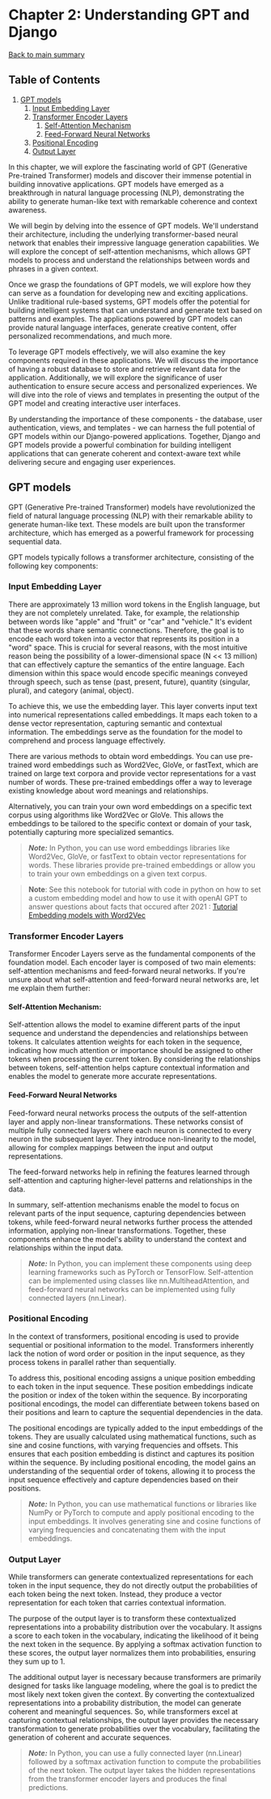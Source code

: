# Chapter 2: Understanding GPT and Django

[Back to main summary](../README.md)

## Table of Contents
1. [GPT models](#sec1)
    1. [Input Embedding Layer](#sec1_1)
    2. [Transformer Encoder Layers](#sec1_2)
        1. [Self-Attention Mechanism](#sec1_2_1)
        2. [Feed-Forward Neural Networks](#sec1_2_2)
    3. [Positional Encoding](#sec1_3)
    4. [Output Layer](#sec1_4)


In this chapter, we will explore the fascinating world of GPT (Generative Pre-trained Transformer) models and discover their immense potential in building innovative applications. GPT models have emerged as a breakthrough in natural language processing (NLP), demonstrating the ability to generate human-like text with remarkable coherence and context awareness.

We will begin by delving into the essence of GPT models. We'll understand their architecture, including the underlying transformer-based neural network that enables their impressive language generation capabilities. We will explore the concept of self-attention mechanisms, which allows GPT models to process and understand the relationships between words and phrases in a given context.

Once we grasp the foundations of GPT models, we will explore how they can serve as a foundation for developing new and exciting applications. Unlike traditional rule-based systems, GPT models offer the potential for building intelligent systems that can understand and generate text based on patterns and examples. The applications powered by GPT models can provide natural language interfaces, generate creative content, offer personalized recommendations, and much more.

To leverage GPT models effectively, we will also examine the key components required in these applications. We will discuss the importance of having a robust database to store and retrieve relevant data for the application. Additionally, we will explore the significance of user authentication to ensure secure access and personalized experiences. We will dive into the role of views and templates in presenting the output of the GPT model and creating interactive user interfaces.

By understanding the importance of these components - the database, user authentication, views, and templates - we can harness the full potential of GPT models within our Django-powered applications. Together, Django and GPT models provide a powerful combination for building intelligent applications that can generate coherent and context-aware text while delivering secure and engaging user experiences.

## GPT models <a name="sec1"></a>

GPT (Generative Pre-trained Transformer) models have revolutionized the field of natural language processing (NLP) with their remarkable ability to generate human-like text. These models are built upon the transformer architecture, which has emerged as a powerful framework for processing sequential data.

GPT models typically follows a transformer architecture, consisting of the following key components:

### Input Embedding Layer <a name="sec1_1"></a>

There are approximately 13 million word tokens in the English language, but they are not completely unrelated. Take, for example, the relationship between words like "apple" and "fruit" or "car" and "vehicle." It's evident that these words share semantic connections. Therefore, the goal is to encode each word token into a vector that represents its position in a "word" space. This is crucial for several reasons, with the most intuitive reason being the possibility of a lower-dimensional space (N << 13 million) that can effectively capture the semantics of the entire language. Each dimension within this space would encode specific meanings conveyed through speech, such as tense (past, present, future), quantity (singular, plural), and category (animal, object).

To achieve this, we use the embedding layer. This layer converts input text into numerical representations called embeddings. It maps each token to a dense vector representation, capturing semantic and contextual information. The embeddings serve as the foundation for the model to comprehend and process language effectively.

There are various methods to obtain word embeddings. You can use pre-trained word embeddings such as Word2Vec, GloVe, or fastText, which are trained on large text corpora and provide vector representations for a vast number of words. These pre-trained embeddings offer a way to leverage existing knowledge about word meanings and relationships.

Alternatively, you can train your own word embeddings on a specific text corpus using algorithms like Word2Vec or GloVe. This allows the embeddings to be tailored to the specific context or domain of your task, potentially capturing more specialized semantics.

>**_Note:_** In Python, you can use word embeddings libraries like Word2Vec, GloVe, or fastText to obtain vector representations for words. These libraries provide pre-trained embeddings or allow you to train your own embeddings on a given text corpus.


>**Note**: See this notebook for tutorial with code in python on how to set a custom embedding model and how to use it with openAI GPT to answer questions about facts that occured after 2021 : [Tutorial Embedding models with Word2Vec](src/custom_embeddings.ipynb)


### Transformer Encoder Layers <a name="sec1_2"></a>

Transformer Encoder Layers serve as the fundamental components of the foundation model. Each encoder layer is composed of two main elements: self-attention mechanisms and feed-forward neural networks. If you're unsure about what self-attention and feed-forward neural networks are, let me explain them further:

#### Self-Attention Mechanism: <a name="sec1_2_1"></a>

Self-attention allows the model to examine different parts of the input sequence and understand the dependencies and relationships between tokens. It calculates attention weights for each token in the sequence, indicating how much attention or importance should be assigned to other tokens when processing the current token.
By considering the relationships between tokens, self-attention helps capture contextual information and enables the model to generate more accurate representations.

#### Feed-Forward Neural Networks <a name="sec1_2_2"></a>

Feed-forward neural networks process the outputs of the self-attention layer and apply non-linear transformations. These networks consist of multiple fully connected layers where each neuron is connected to every neuron in the subsequent layer. They introduce non-linearity to the model, allowing for complex mappings between the input and output representations.

The feed-forward networks help in refining the features learned through self-attention and capturing higher-level patterns and relationships in the data.

In summary, self-attention mechanisms enable the model to focus on relevant parts of the input sequence, capturing dependencies between tokens, while feed-forward neural networks further process the attended information, applying non-linear transformations. Together, these components enhance the model's ability to understand the context and relationships within the input data.

>**_Note:_** In Python, you can implement these components using deep learning frameworks such as PyTorch or TensorFlow. Self-attention can be implemented using classes like nn.MultiheadAttention, and feed-forward neural networks can 
be implemented using fully connected layers (nn.Linear).

### Positional Encoding <a name="sec1_3"></a>

In the context of transformers, positional encoding is used to provide sequential or positional information to the model. Transformers inherently lack the notion of word order or position in the input sequence, as they process tokens in parallel rather than sequentially.

To address this, positional encoding assigns a unique position embedding to each token in the input sequence. These position embeddings indicate the position or index of the token within the sequence. By incorporating positional encodings, the model can differentiate between tokens based on their positions and learn to capture the sequential dependencies in the data.

The positional encodings are typically added to the input embeddings of the tokens. They are usually calculated using mathematical functions, such as sine and cosine functions, with varying frequencies and offsets. This ensures that each position embedding is distinct and captures its position within the sequence.
By including positional encoding, the model gains an understanding of the sequential order of tokens, allowing it to process the input sequence effectively and capture dependencies based on their positions.

>**_Note:_** In Python, you can use mathematical functions or libraries like NumPy or PyTorch to compute and apply positional encoding to the input embeddings. It involves generating sine and cosine functions of varying frequencies and concatenating them with the input embeddings.

### Output Layer <a name="sec1_4"></a>

While transformers can generate contextualized representations for each token in the input sequence, they do not directly output the probabilities of each token being the next token. Instead, they produce a vector representation for each token that carries contextual information.

The purpose of the output layer is to transform these contextualized representations into a probability distribution over the vocabulary. It assigns a score to each token in the vocabulary, indicating the likelihood of it being the next token in the sequence. By applying a softmax activation function to these scores, the output layer normalizes them into probabilities, ensuring they sum up to 1.

The additional output layer is necessary because transformers are primarily designed for tasks like language modeling, where the goal is to predict the most likely next token given the context. By converting the contextualized representations into a probability distribution, the model can generate coherent and meaningful sequences.
So, while transformers excel at capturing contextual relationships, the output layer provides the necessary transformation to generate probabilities over the vocabulary, facilitating the generation of coherent and accurate sequences.

>**_Note:_** In Python, you can use a fully connected layer (nn.Linear) followed by a softmax activation function to compute the probabilities of the next token. The output layer takes the hidden representations from the transformer 
encoder layers and produces the final predictions.